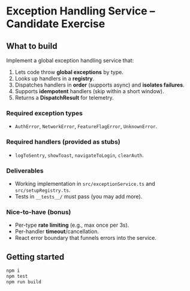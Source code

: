 # Exception Handling Service – Candidate Exercise


## What to build
Implement a global exception handling service that:
1. Lets code throw **global exceptions** by type.
2. Looks up handlers in a **registry**.
3. Dispatches handlers in **order** (supports async) and **isolates failures**.
4. Supports **idempotent** handlers (skip within a short window).
5. Returns a **DispatchResult** for telemetry.


### Required exception types
- `AuthError`, `NetworkError`, `FeatureFlagError`, `UnknownError`.


### Required handlers (provided as stubs)
- `logToSentry`, `showToast`, `navigateToLogin`, `clearAuth`.


### Deliverables
- Working implementation in `src/exceptionService.ts` and `src/setupRegistry.ts`.
- Tests in `__tests__/` must pass (you may add more).


### Nice-to-have (bonus)
- Per-type **rate limiting** (e.g., max once per 3s).
- Per-handler **timeout**/cancellation.
- React error boundary that funnels errors into the service.


## Getting started
```bash
npm i
npm test
npm run build